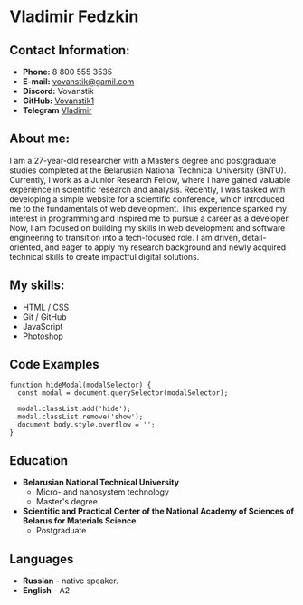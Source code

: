 # Vladimir Fedzkin

## Contact Information:

- **Phone:** 8 800 555 3535
- **E-mail:** vovanstik@gamil.com
- **Discord:** Vovanstik
- **GitHub:** [Vovanstik1](https://github.com/vovanstik1)
- **Telegram** [Vladimir](https://t.me/#)

## About me:

I am a 27-year-old researcher with a Master’s degree and postgraduate studies completed at the Belarusian National Technical University (BNTU). Currently, I work as a Junior Research Fellow, where I have gained valuable experience in scientific research and analysis. Recently, I was tasked with developing a simple website for a scientific conference, which introduced me to the fundamentals of web development. This experience sparked my interest in programming and inspired me to pursue a career as a developer. Now, I am focused on building my skills in web development and software engineering to transition into a tech-focused role. I am driven, detail-oriented, and eager to apply my research background and newly acquired technical skills to create impactful digital solutions.

## My skills:

- HTML / CSS
- Git / GitHub
- JavaScript
- Photoshop

## Code Examples

```
function hideModal(modalSelector) {
  const modal = document.querySelector(modalSelector);

  modal.classList.add('hide');
  modal.classList.remove('show');
  document.body.style.overflow = '';
}
```

## Education

- **Belarusian National Technical University**
  - Micro- and nanosystem technology
  - Master's degree
- **Scientific and Practical Center of the National Academy of Sciences of Belarus for Materials Science**
  - Postgraduate

## Languages

- **Russian** - native speaker.
- **English** - A2
